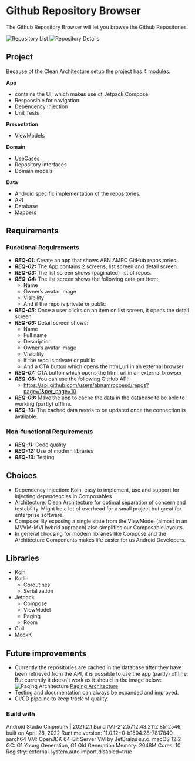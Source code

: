 # Github Repository Browser
The Github Repository Browser will let you browse the Github Repositories.

![Repository List](docs/1_main_screen.png)
![Repository Details](docs/2_detail_screen.png)

## Project
Because of the Clean Architecture setup the project has 4 modules:

**App**
- contains the UI, which makes use of Jetpack Compose
- Responsible for navigation
- Dependency Injection
- Unit Tests

**Presentation**
- ViewModels

**Domain**
- UseCases
- Repository interfaces
- Domain models

**Data**
- Android specific implementation of the repositories.
- API
- Database
- Mappers

## Requirements

### Functional Requirements

- ***REQ-01:*** Create an app that shows ABN AMRO GitHub repositories.
- ***REQ-02:*** The App contains 2 screens; list screen and detail screen.
- ***REQ-03:*** The list screen shows (paginated) list of repos.
- ***REQ-04:*** The list screen shows the following data per item:
  - Name
  - Owner’s avatar image
  - Visibility
  - And if the repo is private or public
- ***REQ-05:*** Once a user clicks on an item on list screen, it opens the detail screen
- ***REQ-06:*** Detail screen shows:
  - Name
  - Full name
  - Description
  - Owner’s avatar image
  - Visibility
  - If the repo is private or public
  - And a CTA button which opens the html_url in an external browser
- ***REQ-07:*** CTA button which opens the html_url in an external browser
- ***REQ-08:*** You can use the following GitHub API:
  - https://api.github.com/users/abnamrocoesd/repos?page=1&per_page=10
- ***REQ-09:*** Make the app to cache the data in the database to be able to working (partly) offline.
- ***REQ-10:*** The cached data needs to be updated once the connection is available.

### Non-functional Requirements

- ***REQ-11:*** Code quality
- ***REQ-12:*** Use of modern libraries
- ***REQ-13:*** Testing

## Choices

- Dependency Injection: Koin, easy to implement, use and support for injecting dependencies in Composables.
- Architecture: Clean Architecture for optimal separation of concern and testability. Might be a lot of overhead for a small project but great for enterprise software.
- Compose: By exposing a single state from the ViewModel (almost in an MVVM-MVI hybrid approach) also simplifies our Composable layouts.
- In general choosing for modern libraries like Compose and the Architecture Components makes life easier for us Android Developers.

## Libraries

- Koin
- Kotlin
  - Coroutines
  - Serialization
- Jetpack
  - Compose
  - ViewModel
  - Paging
  - Room
- Coil
- MockK

## Future improvements

- Currently the repositories are cached in the database after they have been retrieved from the API, it is possible to use the app (partly) offline. But currently it doesn't work as it should in the image below:
![Paging Architecture](https://developer.android.com/static/topic/libraries/architecture/images/paging3-layered-architecture.svg)
[Paging Architecture](https://developer.android.com/topic/libraries/architecture/paging/v3-network-db)
- Testing and documentation can always be expanded and improved.
- CI/CD pipeline to keep track of quality.


### Build with
Android Studio Chipmunk | 2021.2.1
Build #AI-212.5712.43.2112.8512546, built on April 28, 2022
Runtime version: 11.0.12+0-b1504.28-7817840 aarch64
VM: OpenJDK 64-Bit Server VM by JetBrains s.r.o.
macOS 12.2
GC: G1 Young Generation, G1 Old Generation
Memory: 2048M
Cores: 10
Registry: external.system.auto.import.disabled=true
